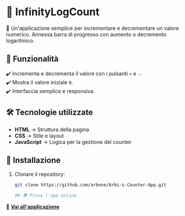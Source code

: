 # 🎯 InfinityLogCount

🔢 Un'applicazione semplice per incrementare e decrementare un valore numerico. Annessa barra di progresso con aumento o decremento logaritmico.

## 🚀 Funzionalità
✔️ Incrementa e decrementa il valore con i pulsanti `+` e `-`.  
✔️ Mostra il valore iniziale `0`.  
✔️ Interfaccia semplice e responsiva.  

## 🛠 Tecnologie utilizzate
- **HTML** → Struttura della pagina  
- **CSS** → Stile e layout  
- **JavaScript** → Logica per la gestione del counter  

## 📌 Installazione
1. Clonare il repository:
   ```sh
   git clone https://github.com/arbone/Arbi-s-Counter-App.git

   ## 🌍 Prova l'app online
🔗 [**Vai all'applicazione**](https://arbone.github.io/Infinitylogcount/)
